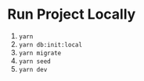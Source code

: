 # Run Project Locally

1. `yarn`
2. `yarn db:init:local`
3. `yarn migrate`
4. `yarn seed`
5. `yarn dev`
